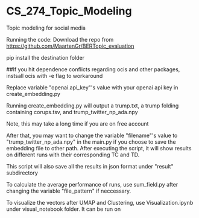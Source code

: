 # CS_274_Topic_Modeling
 Topic modeling for social media

Running the code:
Download the repo from https://github.com/MaartenGr/BERTopic_evaluation

pip install the destination folder

##If you hit dependence conflicts regarding ocis and other packages, instsall ocis with -e flag to workaround

Replace variable "openai.api_key"'s value with your openai api key in create_embedding.py

Running create_embedding.py will output a trump.txt, a trump folding containing corups.tsv, and trump_twitter_np_ada.npy

Note, this may take a long time if you are on free account

After that, you may want to change the variable "filename"'s value to "trump_twitter_np_ada.npy" in the main.py if you choose to save the embedding file to other path. After executing the script, it will show results on different runs with their corresponding TC and TD.

This script will also save all the results in json format under "result" subdirectory

To calculate the average performance of runs, use sum_field.py after changing the variable "file_pattern" if neccessary.

To visualize the vectors after UMAP and Clustering, use Visualization.ipynb under visual_notebook folder. It can be run on 
